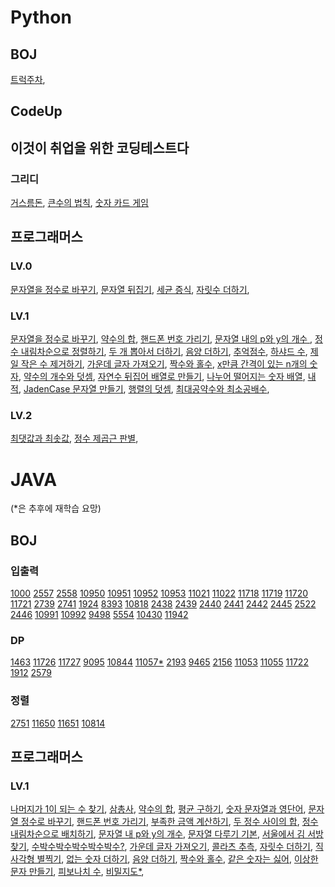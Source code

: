 # Python

## BOJ
[트럭주차](https://github.com/HoyiTT/Problem_Solving/blob/master/PYTHON/BOJ/2979.py),

## CodeUp

## 이것이 취업을 위한 코딩테스트다
### 그리디
[거스름돈](https://github.com/HoyiTT/Problem_Solving/blob/master/PYTHON/ICHICO/3-1.py),
[큰수의 법칙](https://github.com/HoyiTT/Problem_Solving/blob/master/PYTHON/ICHICO/3-2_s.py),
[숫자 카드 게임](https://github.com/HoyiTT/Problem_Solving/blob/master/PYTHON/ICHICO/3-3_s.py)

## 프로그래머스

### LV.0
[문자열을 정수로 바꾸기](https://github.com/HoyiTT/Problem_Solving/blob/master/PYTHON/프로그래머스/LV0/120924.py),
[문자열 뒤집기](https://github.com/HoyiTT/Problem_Solving/blob/master/PYTHON/프로그래머스/LV0/120822.py),
[세균 증식](https://github.com/HoyiTT/Problem_Solving/blob/master/PYTHON/프로그래머스/LV0/120910.py),
[자릿수 더하기](https://github.com/HoyiTT/Problem_Solving/blob/master/PYTHON/프로그래머스/LV0/120906.py),

### LV.1
[문자열을 정수로 바꾸기](https://github.com/HoyiTT/Problem_Solving/blob/master/PYTHON/프로그래머스/LV1/12925.py),
[약수의 합](https://github.com/HoyiTT/Problem_Solving/blob/master/PYTHON/프로그래머스/LV1/12928.py),
[핸드폰 번호 가리기](https://github.com/HoyiTT/Problem_Solving/blob/master/PYTHON/프로그래머스/LV1/12948.py),
[문자열 내의 p와 y의 개수 ](https://github.com/HoyiTT/Problem_Solving/blob/master/PYTHON/프로그래머스/LV1/12916.py),
[정수 내림차순으로 정렬하기](https://github.com/HoyiTT/Problem_Solving/blob/master/PYTHON/프로그래머스/LV1/12933.py),
[두 개 뽑아서 더하기](https://github.com/HoyiTT/Problem_Solving/blob/master/PYTHON/프로그래머스/LV1/68644.py),
[음양 더하기](https://github.com/HoyiTT/Problem_Solving/blob/master/PYTHON/프로그래머스/LV1/76501.py),
[추억점수](https://github.com/HoyiTT/Problem_Solving/blob/master/PYTHON/프로그래머스/LV1/176963.py),
[하샤드 수](https://github.com/HoyiTT/Problem_Solving/blob/master/PYTHON/프로그래머스/LV1/12947.py),
[제일 작은 수 제거하기](https://github.com/HoyiTT/Problem_Solving/blob/master/PYTHON/프로그래머스/LV1/12935.py),
[가운데 글자 가져오기](https://github.com/HoyiTT/Problem_Solving/blob/master/PYTHON/프로그래머스/LV1/12903.py),
[짝수와 홀수](https://github.com/HoyiTT/Problem_Solving/blob/master/PYTHON/프로그래머스/LV1/12937.py),
[x만큼 간격이 있는 n개의 숫자](https://github.com/HoyiTT/Problem_Solving/blob/master/PYTHON/프로그래머스/LV1/12954.py),
[약수의 개수와 덧셈](https://github.com/HoyiTT/Problem_Solving/blob/master/PYTHON/프로그래머스/LV1/77884.py),
[자연수 뒤집어 배열로 만들기](https://github.com/HoyiTT/Problem_Solving/blob/master/PYTHON/프로그래머스/LV1/12932.py),
[나누어 떨어지는 숫자 배열](https://github.com/HoyiTT/Problem_Solving/blob/master/PYTHON/프로그래머스/LV1/12910.py),
[내적](https://github.com/HoyiTT/Problem_Solving/blob/master/PYTHON/프로그래머스/LV1/70128.py),
[JadenCase 문자열 만들기](https://github.com/HoyiTT/Problem_Solving/blob/master/PYTHON/프로그래머스/LV1/12951.py),
[행렬의 덧셈](https://github.com/HoyiTT/Problem_Solving/blob/master/PYTHON/프로그래머스/LV1/12950.py),
[최대공약수와 최소공배수](https://github.com/HoyiTT/Problem_Solving/blob/master/PYTHON/프로그래머스/LV1/12940.py),

### LV.2
[최댓값과 최솟값](https://github.com/HoyiTT/Problem_Solving/blob/master/PYTHON/프로그래머스/LV2/12939.py),
[정수 제곱근 판별](https://github.com/HoyiTT/Problem_Solving/blob/master/PYTHON/프로그래머스/LV2/12934.py),


# JAVA
(*은 추후에 재학습 요망)
## BOJ

### 입출력
[1000](https://www.acmicpc.net/problem/1000)
[2557](https://www.acmicpc.net/problem/2557)
[2558](https://www.acmicpc.net/problem/2558)
[10950](https://www.acmicpc.net/problem/10950)
[10951](https://www.acmicpc.net/problem/10951)
[10952](https://www.acmicpc.net/problem/10952)
[10953](https://www.acmicpc.net/problem/10953)
[11021](https://www.acmicpc.net/problem/11021)
[11022](https://www.acmicpc.net/problem/11022)
[11718](https://www.acmicpc.net/problem/11718)
[11719](https://www.acmicpc.net/problem/11719)
[11720](https://www.acmicpc.net/problem/11720)
[11721](https://www.acmicpc.net/problem/11721)
[2739](https://www.acmicpc.net/problem/2739)
[2741](https://www.acmicpc.net/problem/2741)
[1924](https://www.acmicpc.net/problem/1924)
[8393](https://www.acmicpc.net/problem/8393)
[10818](https://www.acmicpc.net/problem/10818)
[2438](https://www.acmicpc.net/problem/2438)
[2439](https://www.acmicpc.net/problem/2439)
[2440](https://www.acmicpc.net/problem/2440)
[2441](https://www.acmicpc.net/problem/2441)
[2442](https://www.acmicpc.net/problem/2442)
[2445](https://www.acmicpc.net/problem/2445)
[2522](https://www.acmicpc.net/problem/2522)
[2446](https://www.acmicpc.net/problem/2446)
[10991](https://www.acmicpc.net/problem/10991)
[10992](https://www.acmicpc.net/problem/10992)
[9498](https://www.acmicpc.net/problem/9498)
[5554](https://www.acmicpc.net/problem/5554)
[10430](https://www.acmicpc.net/problem/10430)
[11942](https://www.acmicpc.net/problem/11942)

### DP
[1463](https://www.acmicpc.net/problem/1463)
[11726](https://www.acmicpc.net/problem/11726)
[11727](https://www.acmicpc.net/problem/11727)
[9095](https://www.acmicpc.net/problem/9095)
[10844](https://www.acmicpc.net/problem/10844)
[11057*](https://www.acmicpc.net/problem/11057)
[2193](https://www.acmicpc.net/problem/2193)
[9465](https://www.acmicpc.net/problem/9465)
[2156](https://www.acmicpc.net/problem/2156)
[11053](https://www.acmicpc.net/problem/11053)
[11055](https://www.acmicpc.net/problem/11055)
[11722](https://www.acmicpc.net/problem/11722)
[1912](https://www.acmicpc.net/problem/1912)
[2579](https://www.acmicpc.net/problem/2579)

### 정렬
[2751](https://www.acmicpc.net/problem/2751)
[11650](https://www.acmicpc.net/problem/11650)
[11651](https://www.acmicpc.net/problem/11651)
[10814](https://www.acmicpc.net/problem/10814)

## 프로그래머스

### LV.1
[나머지가 1이 되는 수 찾기](https://github.com/HoyiTT/Problem_Solving/blob/master/JAVA/%ED%94%84%EB%A1%9C%EA%B7%B8%EB%9E%98%EB%A8%B8%EC%8A%A4/LV1/87389.java),
[삼총사](https://github.com/HoyiTT/Problem_Solving/blob/master/JAVA/%ED%94%84%EB%A1%9C%EA%B7%B8%EB%9E%98%EB%A8%B8%EC%8A%A4/LV1/131705.java),
[약수의 합](https://github.com/HoyiTT/Problem_Solving/blob/master/JAVA/%ED%94%84%EB%A1%9C%EA%B7%B8%EB%9E%98%EB%A8%B8%EC%8A%A4/LV1/12928.java),
[평균 구하기](https://github.com/HoyiTT/Problem_Solving/blob/master/JAVA/%ED%94%84%EB%A1%9C%EA%B7%B8%EB%9E%98%EB%A8%B8%EC%8A%A4/LV1/12944.java),
[숫자 문자열과 영단어](https://github.com/HoyiTT/Problem_Solving/blob/master/JAVA/%ED%94%84%EB%A1%9C%EA%B7%B8%EB%9E%98%EB%A8%B8%EC%8A%A4/LV1/81301.java),
[문자열 정수로 바꾸기](https://github.com/HoyiTT/Problem_Solving/blob/master/JAVA/%ED%94%84%EB%A1%9C%EA%B7%B8%EB%9E%98%EB%A8%B8%EC%8A%A4/LV1/12925.java),
[핸드폰 번호 가리기](https://github.com/HoyiTT/Problem_Solving/blob/master/JAVA/%ED%94%84%EB%A1%9C%EA%B7%B8%EB%9E%98%EB%A8%B8%EC%8A%A4/LV1/12948.java),
[부족한 금액 계산하기](https://github.com/HoyiTT/Problem_Solving/blob/master/JAVA/%ED%94%84%EB%A1%9C%EA%B7%B8%EB%9E%98%EB%A8%B8%EC%8A%A4/LV1/82612.java),
[두 정수 사이의 합](https://github.com/HoyiTT/Problem_Solving/blob/master/JAVA/%ED%94%84%EB%A1%9C%EA%B7%B8%EB%9E%98%EB%A8%B8%EC%8A%A4/LV1/12912.java),
[정수 내림차순으로 배치하기](https://github.com/HoyiTT/Problem_Solving/blob/master/JAVA/%ED%94%84%EB%A1%9C%EA%B7%B8%EB%9E%98%EB%A8%B8%EC%8A%A4/LV1/12933.java),
[문자열 내 p와 y의 개수](https://github.com/HoyiTT/Problem_Solving/blob/master/JAVA/%ED%94%84%EB%A1%9C%EA%B7%B8%EB%9E%98%EB%A8%B8%EC%8A%A4/LV1/12916.java),
[문자열 다루기 기본](https://github.com/HoyiTT/Problem_Solving/blob/master/JAVA/프로그래머스/LV1/12918.java),
[서울에서 김 서방 찾기](https://github.com/HoyiTT/Problem_Solving/blob/master/JAVA/프로그래머스/LV1/12919.java),
[수박수박수박수박수박수?](https://github.com/HoyiTT/Problem_Solving/blob/master/JAVA/프로그래머스/LV1/12922.java),
[가운데 글자 가져오기](https://github.com/HoyiTT/Problem_Solving/blob/master/JAVA/프로그래머스/LV1/12903.java),
[콜라츠 추측](https://github.com/HoyiTT/Problem_Solving/blob/master/JAVA/프로그래머스/LV1/12943.java),
[자릿수 더하기](https://github.com/HoyiTT/Problem_Solving/blob/master/JAVA/프로그래머스/LV1/12931.java),
[직사각형 별찍기](https://github.com/HoyiTT/Problem_Solving/blob/master/JAVA/프로그래머스/LV1/12693.java),
[없는 숫자 더하기](https://github.com/HoyiTT/Problem_Solving/blob/master/JAVA/프로그래머스/LV1/86051.java),
[음양 더하기](https://github.com/HoyiTT/Problem_Solving/blob/master/JAVA/프로그래머스/LV1/76501.java),
[짝수와 홀수](https://github.com/HoyiTT/Problem_Solving/blob/master/JAVA/프로그래머스/LV1/12937.java),
[같은 숫자는 싫어](https://github.com/HoyiTT/Problem_Solving/blob/master/JAVA/프로그래머스/LV1/12906.java),
[이상한 문자 만들기](https://github.com/HoyiTT/Problem_Solving/blob/master/JAVA/프로그래머스/LV1/12930.java),
[피보나치 수](https://github.com/HoyiTT/Problem_Solving/blob/master/JAVA/프로그래머스/LV1/12945.java),
[비밀지도*](https://github.com/HoyiTT/Problem_Solving/blob/master/JAVA/프로그래머스/LV1/17681.java),
